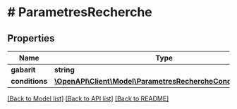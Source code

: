 # # ParametresRecherche

## Properties

Name | Type | Description | Notes
------------ | ------------- | ------------- | -------------
**gabarit** | **string** |  |
**conditions** | [**\OpenAPI\Client\Model\ParametresRechercheConditionsInner[]**](ParametresRechercheConditionsInner.md) |  |

[[Back to Model list]](../../README.md#models) [[Back to API list]](../../README.md#endpoints) [[Back to README]](../../README.md)

